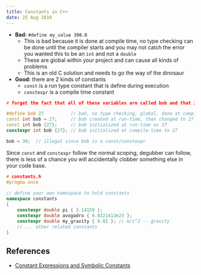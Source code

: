 ```yaml
---
title: Constants in C++
date: 25 Aug 2019
---
```


- **Bad:** `#define my_value 300.0`
    - This is bad because it is done at compile time, no type checking can be done
    until the compiler starts and you may not catch the error you wanted this to 
    be an `int` and not a `double`
    - These are global within your project and can cause all kinds of problems
    - This is an old C solution and needs to go the way of the dinosaur
- **Good:** there are 2 kinds of constants
    - `const` is a run type constant that is define during execution
    - `constexpr` is a compile time constant
 
```cpp
# forget the fact that all of these variables are called bob and that is an issue!

#define bob 27          // bad, no type checking, global, done at compile-time
const int bob = 27;     // bob created at run-time, then changed to 27
const int bob {27};     // bob initialized at run-time as 27
constexpr int bob {27}; // bob initialized at compile-time to 27

bob = 30;  // illegal since bob is a const/constexpr
```
Since `const` and `constexpr` follow the normal scoping, degubber can follow, there is less of a 
chance you will accidentally clobber something else in your code base.
 
```cpp
# constants.h
#pragma once
 
// define your own namespace to hold constants
namespace constants
{
    constexpr double pi { 3.14159 };
    constexpr double avogadro { 6.0221413e23 };
    constexpr double my_gravity { 9.81 }; // m/s^2 -- gravity
    // ... other related constants
}
```
 
## References
 
- [Constant Expressions and Symbolic Constants](https://www.learncpp.com/cpp-tutorial/const-constexpr-and-symbolic-constants/)
